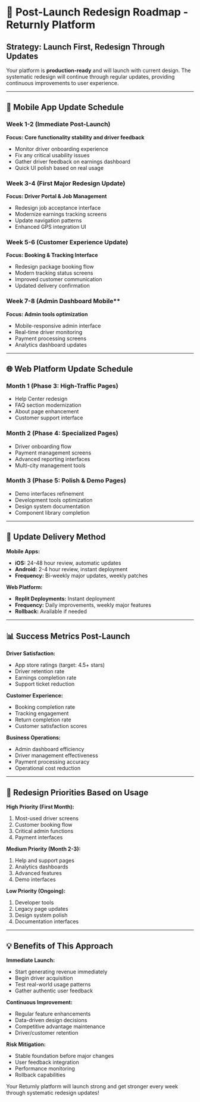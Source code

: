 # 🎨 Post-Launch Redesign Roadmap - Returnly Platform

## Strategy: Launch First, Redesign Through Updates

Your platform is **production-ready** and will launch with current design. The systematic redesign will continue through regular updates, providing continuous improvements to user experience.

---

## 📱 Mobile App Update Schedule

### Week 1-2 (Immediate Post-Launch)
**Focus: Core functionality stability and driver feedback**
- Monitor driver onboarding experience
- Fix any critical usability issues
- Gather driver feedback on earnings dashboard
- Quick UI polish based on real usage

### Week 3-4 (First Major Redesign Update)
**Focus: Driver Portal & Job Management**
- Redesign job acceptance interface
- Modernize earnings tracking screens
- Update navigation patterns
- Enhanced GPS integration UI

### Week 5-6 (Customer Experience Update)
**Focus: Booking & Tracking Interface**
- Redesign package booking flow
- Modern tracking status screens
- Improved customer communication
- Updated delivery confirmation

### Week 7-8 (Admin Dashboard Mobile**
**Focus: Admin tools optimization**
- Mobile-responsive admin interface
- Real-time driver monitoring
- Payment processing screens
- Analytics dashboard updates

---

## 🌐 Web Platform Update Schedule

### Month 1 (Phase 3: High-Traffic Pages)
- Help Center redesign
- FAQ section modernization  
- About page enhancement
- Customer support interface

### Month 2 (Phase 4: Specialized Pages)
- Driver onboarding flow
- Payment management screens
- Advanced reporting interfaces
- Multi-city management tools

### Month 3 (Phase 5: Polish & Demo Pages)
- Demo interfaces refinement
- Development tools optimization
- Design system documentation
- Component library completion

---

## 🚀 Update Delivery Method

**Mobile Apps:**
- **iOS:** 24-48 hour review, automatic updates
- **Android:** 2-4 hour review, instant deployment
- **Frequency:** Bi-weekly major updates, weekly patches

**Web Platform:**
- **Replit Deployments:** Instant deployment
- **Frequency:** Daily improvements, weekly major features
- **Rollback:** Available if needed

---

## 📊 Success Metrics Post-Launch

**Driver Satisfaction:**
- App store ratings (target: 4.5+ stars)
- Driver retention rate
- Earnings completion rate
- Support ticket reduction

**Customer Experience:**
- Booking completion rate
- Tracking engagement
- Return completion rate
- Customer satisfaction scores

**Business Operations:**
- Admin dashboard efficiency
- Driver management effectiveness
- Payment processing accuracy
- Operational cost reduction

---

## 🎯 Redesign Priorities Based on Usage

**High Priority (First Month):**
1. Most-used driver screens
2. Customer booking flow
3. Critical admin functions
4. Payment interfaces

**Medium Priority (Month 2-3):**
1. Help and support pages
2. Analytics dashboards
3. Advanced features
4. Demo interfaces

**Low Priority (Ongoing):**
1. Developer tools
2. Legacy page updates
3. Design system polish
4. Documentation interfaces

---

## 💡 Benefits of This Approach

**Immediate Launch:**
- Start generating revenue immediately
- Begin driver acquisition
- Test real-world usage patterns
- Gather authentic user feedback

**Continuous Improvement:**
- Regular feature enhancements
- Data-driven design decisions
- Competitive advantage maintenance
- Driver/customer retention

**Risk Mitigation:**
- Stable foundation before major changes
- User feedback integration
- Performance monitoring
- Rollback capabilities

Your Returnly platform will launch strong and get stronger every week through systematic redesign updates!